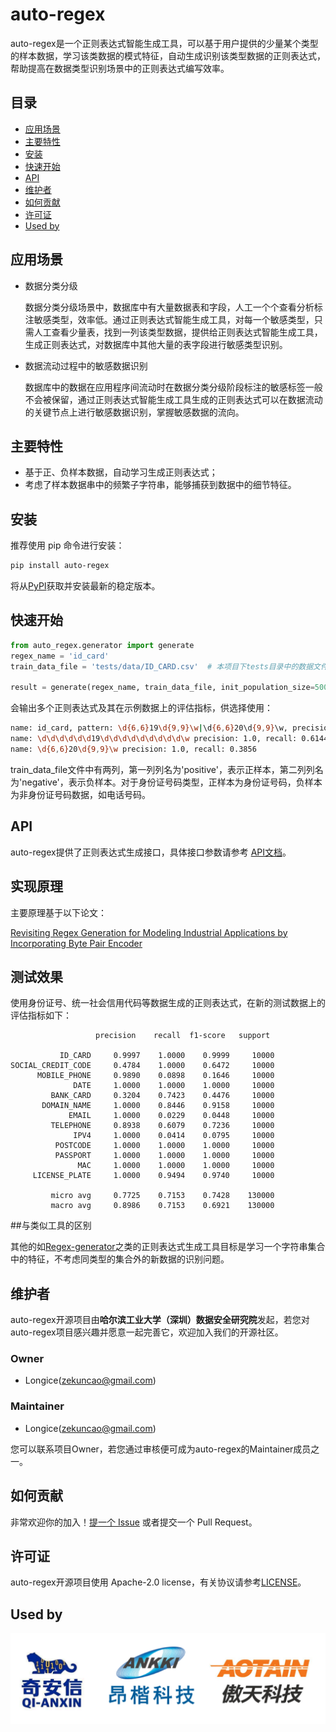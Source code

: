 # auto-regex

auto-regex是一个正则表达式智能生成工具，可以基于用户提供的少量某个类型的样本数据，学习该类数据的模式特征，自动生成识别该类型数据的正则表达式，帮助提高在数据类型识别场景中的正则表达式编写效率。



## 目录

- [应用场景](#应用场景)
- [主要特性](#主要特性)
- [安装](#安装)
- [快速开始](#快速开始)
- [API](#API)
- [维护者](#维护者)
- [如何贡献](#如何贡献)
- [许可证](#许可证)
- [Used by](#Used-by)



## 应用场景

- 数据分类分级

  数据分类分级场景中，数据库中有大量数据表和字段，人工一个个查看分析标注敏感类型，效率低。通过正则表达式智能生成工具，对每一个敏感类型，只需人工查看少量表，找到一列该类型数据，提供给正则表达式智能生成工具，生成正则表达式，对数据库中其他大量的表字段进行敏感类型识别。

- 数据流动过程中的敏感数据识别

  数据库中的数据在应用程序间流动时在数据分类分级阶段标注的敏感标签一般不会被保留，通过正则表达式智能生成工具生成的正则表达式可以在数据流动的关键节点上进行敏感数据识别，掌握敏感数据的流向。

  

## 主要特性

+ 基于正、负样本数据，自动学习生成正则表达式；
+ 考虑了样本数据串中的频繁子字符串，能够捕获到数据中的细节特征。



## 安装

推荐使用 pip 命令进行安装：

```bash
pip install auto-regex
```

将从[PyPI](https://pypi.org/)获取并安装最新的稳定版本。



## 快速开始

```python
from auto_regex.generator import generate
regex_name = 'id_card'
train_data_file = 'tests/data/ID_CARD.csv'  # 本项目下tests目录中的数据文件

result = generate(regex_name, train_data_file, init_population_size=500, max_iterations=100)
```

会输出多个正则表达式及其在示例数据上的评估指标，供选择使用：

```bash
name: id_card, pattern: \d{6,6}19\d{9,9}\w|\d{6,6}20\d{9,9}\w, precision: 1.0, recall: 1.0
name: \d\d\d\d\d\d19\d\d\d\d\d\d\d\d\d\w precision: 1.0, recall: 0.6144
name: \d{6,6}20\d{9,9}\w precision: 1.0, recall: 0.3856
```

train_data_file文件中有两列，第一列列名为'positive'，表示正样本，第二列列名为'negative'，表示负样本。对于身份证号码类型，正样本为身份证号码，负样本为非身份证号码数据，如电话号码。



## API

auto-regex提供了正则表达式生成接口，具体接口参数请参考 [API文档](https://hitsz-ids.github.io/auto-regex/docs/zh/generate)。



## 实现原理

主要原理基于以下论文：

[Revisiting Regex Generation for Modeling Industrial Applications by Incorporating Byte Pair Encoder](https://arxiv.org/abs/2005.02558)



## 测试效果

使用身份证号、统一社会信用代码等数据生成的正则表达式，在新的测试数据上的评估指标如下：

```
                   precision    recall  f1-score   support
                   
           ID_CARD     0.9997    1.0000    0.9999     10000
SOCIAL_CREDIT_CODE     0.4784    1.0000    0.6472     10000
      MOBILE_PHONE     0.9890    0.0898    0.1646     10000
              DATE     1.0000    1.0000    1.0000     10000
         BANK_CARD     0.3204    0.7423    0.4476     10000
       DOMAIN_NAME     1.0000    0.8446    0.9158     10000
             EMAIL     1.0000    0.0229    0.0448     10000
         TELEPHONE     0.8938    0.6079    0.7236     10000
              IPV4     1.0000    0.0414    0.0795     10000
          POSTCODE     1.0000    1.0000    1.0000     10000
          PASSPORT     1.0000    1.0000    1.0000     10000
               MAC     1.0000    1.0000    1.0000     10000
     LICENSE_PLATE     1.0000    0.9494    0.9740     10000

         micro avg     0.7725    0.7153    0.7428    130000
         macro avg     0.8986    0.7153    0.6921    130000
```



##与类似工具的区别

其他的如[Regex-generator](https://github.com/maojui/Regex-Generator)之类的正则表达式生成工具目标是学习一个字符串集合中的特征，不考虑同类型的集合外的新数据的识别问题。



## 维护者

auto-regex开源项目由**哈尔滨工业大学（深圳）数据安全研究院**发起，若您对auto-regex项目感兴趣并愿意一起完善它，欢迎加入我们的开源社区。

### Owner

+ Longice(zekuncao@gmail.com) 

### Maintainer

+ Longice(zekuncao@gmail.com) 

您可以联系项目Owner，若您通过审核便可成为auto-regex的Maintainer成员之一。



## 如何贡献

非常欢迎你的加入！[提一个 Issue](https://github.com/hitsz-ids/auto-regex/issues/new) 或者提交一个 Pull Request。



## 许可证

auto-regex开源项目使用 Apache-2.0 license，有关协议请参考[LICENSE](https://github.com/hitsz-ids/auto-regex/blob/main/LICENSE)。



## Used by

<img src="docs/imgs/组织.png" alt="组织" style="zoom:50%;" />

